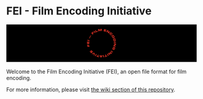 # FEI - Film Encoding Initiative

![FEI - Film Encoding Initiative](docs/FEI_Header.png)

Welcome to the Film Encoding Initiative (FEI), an open file format for film encoding.

For more information, please visit [the wiki section of this repository](https://github.com/cemfi/FEI/wiki).
